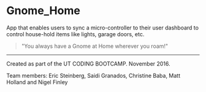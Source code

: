 # Gnome_Home
App that enables users to sync a micro-controller to their user dashboard to control house-hold items like lights, garage doors, etc. 

>"You always have a Gnome at Home wherever you roam!"

----
Created as part of the UT CODING BOOTCAMP. November 2016. 

Team members: Eric Steinberg, Saidi Granados, Christine Baba, Matt Holland and Nigel Finley
